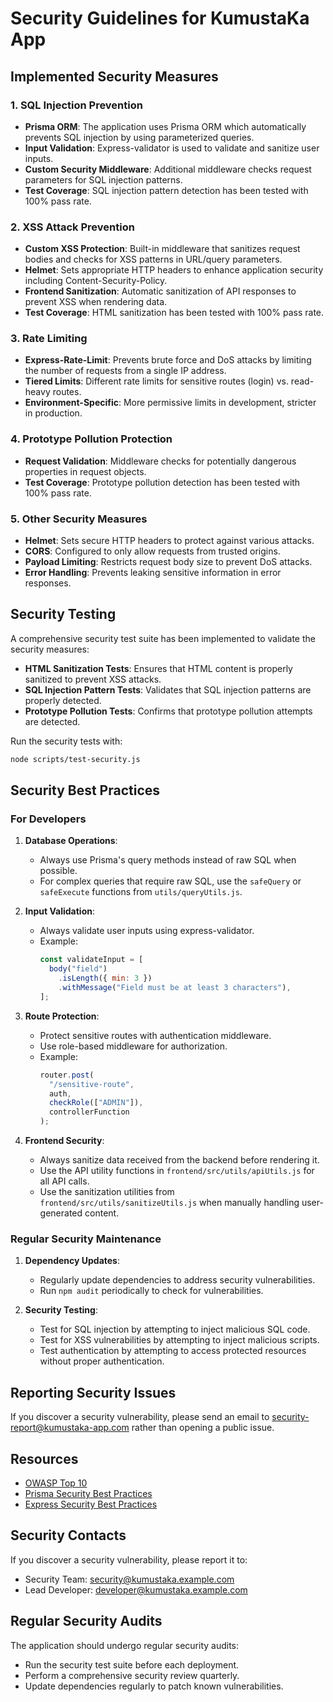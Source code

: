 # Security Guidelines for KumustaKa App

## Implemented Security Measures

### 1. SQL Injection Prevention

- **Prisma ORM**: The application uses Prisma ORM which automatically prevents SQL injection by using parameterized queries.
- **Input Validation**: Express-validator is used to validate and sanitize user inputs.
- **Custom Security Middleware**: Additional middleware checks request parameters for SQL injection patterns.
- **Test Coverage**: SQL injection pattern detection has been tested with 100% pass rate.

### 2. XSS Attack Prevention

- **Custom XSS Protection**: Built-in middleware that sanitizes request bodies and checks for XSS patterns in URL/query parameters.
- **Helmet**: Sets appropriate HTTP headers to enhance application security including Content-Security-Policy.
- **Frontend Sanitization**: Automatic sanitization of API responses to prevent XSS when rendering data.
- **Test Coverage**: HTML sanitization has been tested with 100% pass rate.

### 3. Rate Limiting

- **Express-Rate-Limit**: Prevents brute force and DoS attacks by limiting the number of requests from a single IP address.
- **Tiered Limits**: Different rate limits for sensitive routes (login) vs. read-heavy routes.
- **Environment-Specific**: More permissive limits in development, stricter in production.

### 4. Prototype Pollution Protection

- **Request Validation**: Middleware checks for potentially dangerous properties in request objects.
- **Test Coverage**: Prototype pollution detection has been tested with 100% pass rate.

### 5. Other Security Measures

- **Helmet**: Sets secure HTTP headers to protect against various attacks.
- **CORS**: Configured to only allow requests from trusted origins.
- **Payload Limiting**: Restricts request body size to prevent DoS attacks.
- **Error Handling**: Prevents leaking sensitive information in error responses.

## Security Testing

A comprehensive security test suite has been implemented to validate the security measures:

- **HTML Sanitization Tests**: Ensures that HTML content is properly sanitized to prevent XSS attacks.
- **SQL Injection Pattern Tests**: Validates that SQL injection patterns are properly detected.
- **Prototype Pollution Tests**: Confirms that prototype pollution attempts are detected.

Run the security tests with:

```bash
node scripts/test-security.js
```

## Security Best Practices

### For Developers

1. **Database Operations**:

   - Always use Prisma's query methods instead of raw SQL when possible.
   - For complex queries that require raw SQL, use the `safeQuery` or `safeExecute` functions from `utils/queryUtils.js`.

2. **Input Validation**:

   - Always validate user inputs using express-validator.
   - Example:
     ```javascript
     const validateInput = [
       body("field")
         .isLength({ min: 3 })
         .withMessage("Field must be at least 3 characters"),
     ];
     ```

3. **Route Protection**:

   - Protect sensitive routes with authentication middleware.
   - Use role-based middleware for authorization.
   - Example:
     ```javascript
     router.post(
       "/sensitive-route",
       auth,
       checkRole(["ADMIN"]),
       controllerFunction
     );
     ```

4. **Frontend Security**:
   - Always sanitize data received from the backend before rendering it.
   - Use the API utility functions in `frontend/src/utils/apiUtils.js` for all API calls.
   - Use the sanitization utilities from `frontend/src/utils/sanitizeUtils.js` when manually handling user-generated content.

### Regular Security Maintenance

1. **Dependency Updates**:

   - Regularly update dependencies to address security vulnerabilities.
   - Run `npm audit` periodically to check for vulnerabilities.

2. **Security Testing**:
   - Test for SQL injection by attempting to inject malicious SQL code.
   - Test for XSS vulnerabilities by attempting to inject malicious scripts.
   - Test authentication by attempting to access protected resources without proper authentication.

## Reporting Security Issues

If you discover a security vulnerability, please send an email to [security-report@kumustaka-app.com](mailto:security-report@kumustaka-app.com) rather than opening a public issue.

## Resources

- [OWASP Top 10](https://owasp.org/www-project-top-ten/)
- [Prisma Security Best Practices](https://www.prisma.io/docs/concepts/components/prisma-client/secure-practices)
- [Express Security Best Practices](https://expressjs.com/en/advanced/best-practice-security.html)

## Security Contacts

If you discover a security vulnerability, please report it to:

- Security Team: security@kumustaka.example.com
- Lead Developer: developer@kumustaka.example.com

## Regular Security Audits

The application should undergo regular security audits:

- Run the security test suite before each deployment.
- Perform a comprehensive security review quarterly.
- Update dependencies regularly to patch known vulnerabilities.
